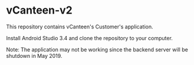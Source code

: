 # vCanteen-v2
This repository contains vCanteen's Customer's application.

Install Android Studio 3.4 and clone the repository to your computer.

Note: The application may not be working since the backend server will be shutdown in May 2019.
